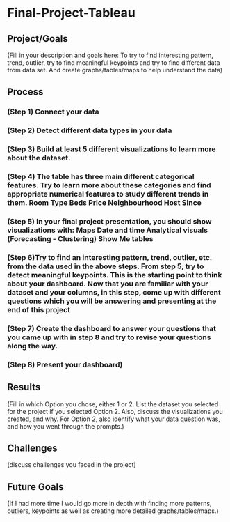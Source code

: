 # Final-Project-Tableau

## Project/Goals
(Fill in your description and goals here: To try to find interesting pattern, trend, outlier, try to find meaningful keypoints and try to find different data from data set. And create graphs/tables/maps to help understand the data)

## Process
### (Step 1) Connect your data 
### (Step 2) Detect different data types in your data 
### (Step 3) Build at least 5 different visualizations to learn more about the dataset. 
### (Step 4) The table has three main different categorical features. Try to learn more about these categories and find appropriate numerical features to study different trends in them. Room Type Beds Price Neighbourhood Host Since 
### (Step 5) In your final project presentation, you should show visualizations with: Maps Date and time Analytical visuals (Forecasting - Clustering) Show Me tables 
### (Step 6)Try to find an interesting pattern, trend, outlier, etc. from the data used in the above steps. From step 5, try to detect meaningful keypoints. This is the starting point to think about your dashboard. Now that you are familiar with your dataset and your columns, in this step, come up with different questions which you will be answering and presenting at the end of this project 
### (Step 7) Create the dashboard to answer your questions that you came up with in step 8 and try to revise your questions along the way. 
### (Step 8) Present your dashboard)


## Results
(Fill in which Option you chose, either 1 or 2. List the dataset you selected for the project if you selected Option 2. Also, discuss the visualizations you created, and why. For Option 2, also identify what your data question was, and how you went through the prompts.)

## Challenges 
(discuss challenges you faced in the project)

## Future Goals
(If I had more time I would go more in depth with finding more patterns, outliers, keypoints as well as creating more detailed graphs/tables/maps.)

